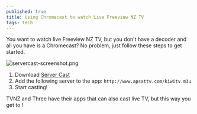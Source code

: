 ```yaml
---
published: true
title: Using Chromecast to watch Live Freeview NZ TV
tags: tech
---
```

You want to watch live Freeview NZ TV, but you don't have a decoder and all you have is a Chromecast? No problem, just follow these steps to get started.

![servercast-screenshot.png]({{site.baseurl}}/images/servercast-screenshot.png)

1. Download [Server Cast](https://play.google.com/store/apps/details?id=com.instantbits.cast.dcast&hl=en)
2. Add the following server to the app: `http://www.apsattv.com/kiwitv.m3u`
3. Start casting!

TVNZ and Three have their apps that can also cast live TV, but this way you get to !

